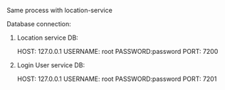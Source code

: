 Same process with location-service

Database connection:

1. Location service DB:

    HOST: 127.0.0.1
    USERNAME: root
    PASSWORD:password
    PORT: 7200

2. Login User service DB:

    HOST: 127.0.0.1
    USERNAME: root
    PASSWORD:password
    PORT: 7201
